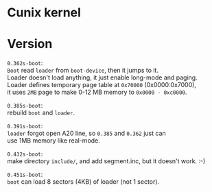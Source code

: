 Cunix kernel
============

# Version
`0.362s-boot`:  
	`Boot` read `loader` from `boot-device`, then it jumps to it.  
	Loader doesn't load anything, it just enable long-mode and paging.  
	Loader defines temporary page table at `0x70000` (0x0000:0x7000),  
	it uses `2MB` page to make 0-12 MB memory to `0x0000 - 0xc0000`.  

`0.385s-boot`:  
	rebuild `boot` and `loader`.  

`0.391s-boot`:  
	`loader` forgot open A20 line, so `0.385` and `0.362` just can  
	use 1MB memory like real-mode.  

`0.432s-boot`:  
	make directory `include/`, and add segment.inc, but it doesn't work. :-)  

`0.451s-boot`:  
	`boot` can load 8 sectors (4KB) of loader (not 1 sector).  

